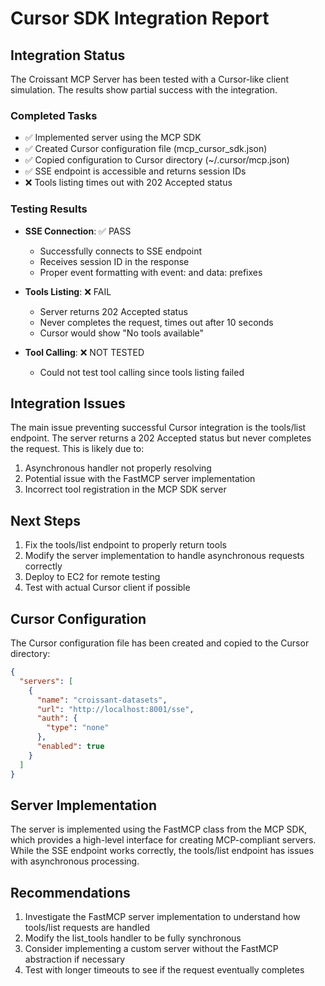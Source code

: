 # Cursor SDK Integration Report

## Integration Status

The Croissant MCP Server has been tested with a Cursor-like client simulation. The results show partial success with the integration.

### Completed Tasks

- ✅ Implemented server using the MCP SDK
- ✅ Created Cursor configuration file (mcp_cursor_sdk.json)
- ✅ Copied configuration to Cursor directory (~/.cursor/mcp.json)
- ✅ SSE endpoint is accessible and returns session IDs
- ❌ Tools listing times out with 202 Accepted status

### Testing Results

- **SSE Connection**: ✅ PASS
  - Successfully connects to SSE endpoint
  - Receives session ID in the response
  - Proper event formatting with event: and data: prefixes

- **Tools Listing**: ❌ FAIL
  - Server returns 202 Accepted status
  - Never completes the request, times out after 10 seconds
  - Cursor would show "No tools available"

- **Tool Calling**: ❌ NOT TESTED
  - Could not test tool calling since tools listing failed

## Integration Issues

The main issue preventing successful Cursor integration is the tools/list endpoint. The server returns a 202 Accepted status but never completes the request. This is likely due to:

1. Asynchronous handler not properly resolving
2. Potential issue with the FastMCP server implementation
3. Incorrect tool registration in the MCP SDK server

## Next Steps

1. Fix the tools/list endpoint to properly return tools
2. Modify the server implementation to handle asynchronous requests correctly
3. Deploy to EC2 for remote testing
4. Test with actual Cursor client if possible

## Cursor Configuration

The Cursor configuration file has been created and copied to the Cursor directory:

```json
{
  "servers": [
    {
      "name": "croissant-datasets",
      "url": "http://localhost:8001/sse",
      "auth": {
        "type": "none"
      },
      "enabled": true
    }
  ]
}
```

## Server Implementation

The server is implemented using the FastMCP class from the MCP SDK, which provides a high-level interface for creating MCP-compliant servers. While the SSE endpoint works correctly, the tools/list endpoint has issues with asynchronous processing.

## Recommendations

1. Investigate the FastMCP server implementation to understand how tools/list requests are handled
2. Modify the list_tools handler to be fully synchronous
3. Consider implementing a custom server without the FastMCP abstraction if necessary
4. Test with longer timeouts to see if the request eventually completes
